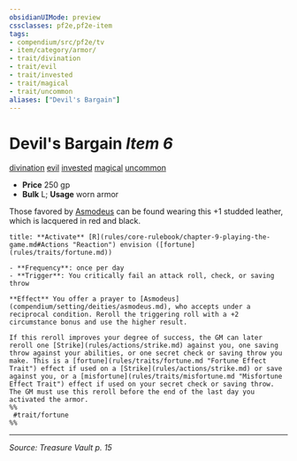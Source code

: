 ```yaml
---
obsidianUIMode: preview
cssclasses: pf2e,pf2e-item
tags:
- compendium/src/pf2e/tv
- item/category/armor/
- trait/divination
- trait/evil
- trait/invested
- trait/magical
- trait/uncommon
aliases: ["Devil's Bargain"]
---
```

# Devil's Bargain *Item 6*  
[divination](rules/traits/divination.md "Divination School Trait")  [evil](rules/traits/evil.md "Evil Alignment Trait")  [invested](rules/traits/invested.md "Invested Item Trait")  [magical](rules/traits/magical.md "Magical Item Trait")  [uncommon](rules/traits/uncommon.md "Uncommon Rarity Trait")  

- **Price** 250 gp
- **Bulk** L; **Usage** worn armor

Those favored by [Asmodeus](compendium/setting/deities/asmodeus.md) can be found wearing this +1 studded leather, which is lacquered in red and black.

```ad-embed-ability
title: **Activate** [R](rules/core-rulebook/chapter-9-playing-the-game.md#Actions "Reaction") envision ([fortune](rules/traits/fortune.md))

- **Frequency**: once per day
- **Trigger**: You critically fail an attack roll, check, or saving throw

**Effect** You offer a prayer to [Asmodeus](compendium/setting/deities/asmodeus.md), who accepts under a reciprocal condition. Reroll the triggering roll with a +2 circumstance bonus and use the higher result.

If this reroll improves your degree of success, the GM can later reroll one [Strike](rules/actions/strike.md) against you, one saving throw against your abilities, or one secret check or saving throw you make. This is a [fortune](rules/traits/fortune.md "Fortune Effect Trait") effect if used on a [Strike](rules/actions/strike.md) or save against you, or a [misfortune](rules/traits/misfortune.md "Misfortune Effect Trait") effect if used on your secret check or saving throw. The GM must use this reroll before the end of the last day you activated the armor.  
%%
 #trait/fortune 
%%
```


---
*Source: Treasure Vault p. 15*